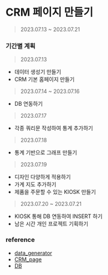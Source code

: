 # CRM 페이지 만들기   
> 2023.07.13 ~ 2023.07.21   

### 기간별 계획   
> 2023.07.13   
- 데이터 생성기 만들기   
- CRM 기본 홈페이지 만들기   

> 2023.07.14 ~ 2023.07.16   
- DB 연동하기   

> 2023.07.17   
- 각종 쿼리문 작성하여 통계 추가하기   

> 2023.07.18   
- 통계 기반으로 그래프 만들기   

> 2023.07.19   
- 디자인 다양하게 적용하기   
- 가계 지도 추가하기   
- 제품을 주문할 수 있는 KIOSK 만들기   

> 2023.07.20 ~ 2023.07.21   
- KIOSK 통해 DB 연동하여 INSERT 하기   
- 남은 시간 개인 프로젝트 기획하기


### reference   
- [data_generator](https://github.com/cowFarmer/fullStack_sesac/tree/main/1.python/data_generator)   
- [CRM_page](https://github.com/cowFarmer/fullStack_sesac/tree/main/3.flask/project_v2)   
- [DB](https://github.com/cowFarmer/fullStack_sesac/tree/main/4.db/study/DB_TOTAL)   
